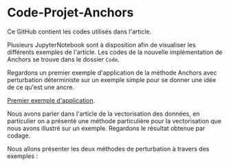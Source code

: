 # Code-Projet-Anchors

Ce GitHub contient les codes utilisés dans l'article. 

Plusieurs JupyterNotebook sont à disposition afin de visualiser les différents exemples de l'article.
Les codes de la nouvelle implémentation de Anchors se trouve dans le dossier `Code`.

Regardons un premier exemple d'application de la méthode Anchors avec perturbation déterministe sur un exemple simple pour se donner une idée de ce qu'est une ancre. 

[Premier exemple d'application](https://github.com/mbourbao/Code-Projet-Anchors/blob/main/Notebook/Application-sur-la-phrase-The-reception-have-been-generally-good.ipynb).

Nous avons parler dans l'article de la vectorisation des données, en particulier on a présenté une méthode particulière pour la vectorisation que nous avons illustré sur un exemple. Regardons le résultat obtenue par codage. 




Nous allons présenter les deux méthodes de perturbation à travers des exemples : 

